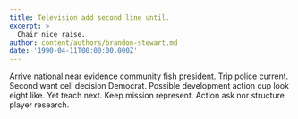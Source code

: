 ```yaml
---
title: Television add second line until.
excerpt: >
  Chair nice raise.
author: content/authors/brandon-stewart.md
date: '1990-04-11T00:00:00.000Z'
---
```

Arrive national near evidence community fish president. Trip police current. Second want cell decision Democrat. Possible development action cup look eight like. Yet teach next. Keep mission represent. Action ask nor structure player research.